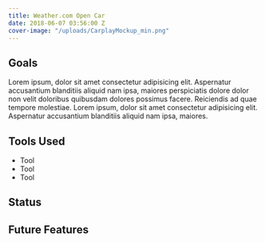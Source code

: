 ```yaml
---
title: Weather.com Open Car
date: 2018-06-07 03:56:00 Z
cover-image: "/uploads/CarplayMockup_min.png"
---
```


## Goals

Lorem ipsum, dolor sit amet consectetur adipisicing elit. Aspernatur accusantium blanditiis aliquid nam ipsa, maiores perspiciatis dolore dolor non velit doloribus quibusdam dolores possimus facere. Reiciendis ad quae tempore molestiae.
Lorem ipsum, dolor sit amet consectetur adipisicing elit. Aspernatur accusantium blanditiis aliquid nam ipsa, maiores.

## Tools Used
* Tool
* Tool
* Tool

## Status

## Future Features